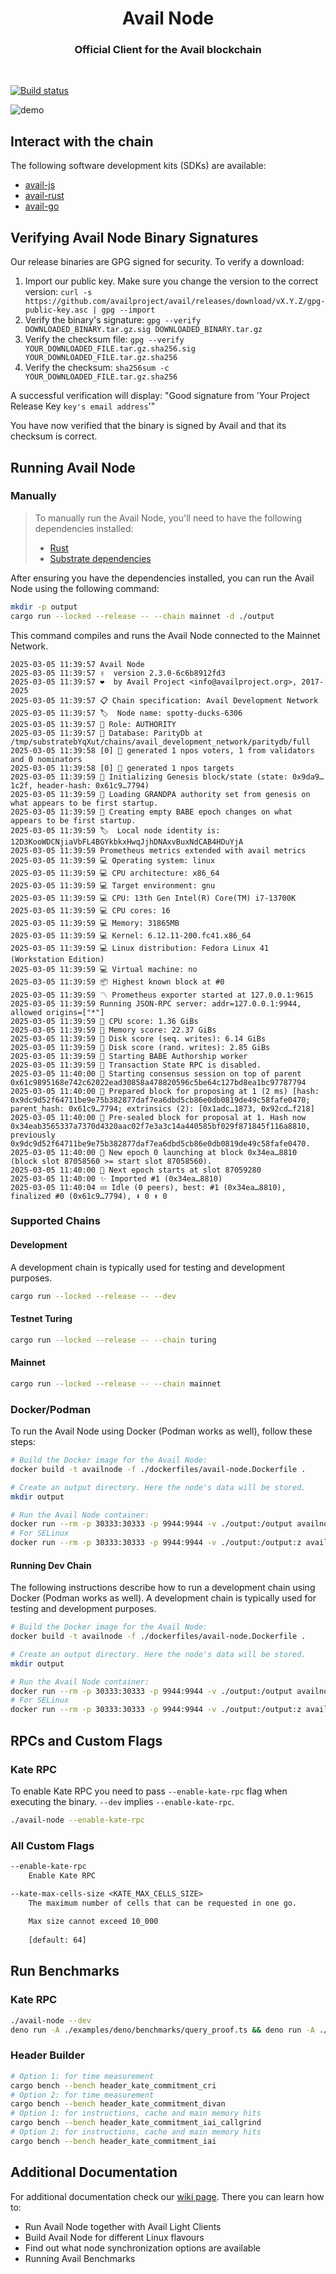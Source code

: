 <div align="Center">
<h1>Avail Node</h1>
<h3>Official Client for the Avail blockchain</h3>
</div>

<br>

[![Build status](https://github.com/availproject/avail/actions/workflows/default.yml/badge.svg)](https://github.com/availproject/avail/actions/workflows/default.yml)


![demo](./.github/img/terminal.jpg)

## Interact with the chain
The following software development kits (SDKs) are available:
- [avail-js](https://github.com/availproject/avail-js)
- [avail-rust](https://github.com/availproject/avail-rust)
- [avail-go](https://github.com/availproject/avail-go-sdk)

## Verifying Avail Node Binary Signatures
Our release binaries are GPG signed for security. To verify a download:

1. Import our public key. Make sure you change the version to the correct version:
`curl -s https://github.com/availproject/avail/releases/download/vX.Y.Z/gpg-public-key.asc | gpg --import`
2. Verify the binary's signature:
`gpg --verify DOWNLOADED_BINARY.tar.gz.sig DOWNLOADED_BINARY.tar.gz`
3. Verify the checksum file:
`gpg --verify YOUR_DOWNLOADED_FILE.tar.gz.sha256.sig YOUR_DOWNLOADED_FILE.tar.gz.sha256`
4. Verify the checksum:
`sha256sum -c YOUR_DOWNLOADED_FILE.tar.gz.sha256`

A successful verification will display:
"Good signature from 'Your Project Release Key `key's email address`'"

You have now verified that the binary is signed by Avail and that its checksum is correct.

## Running Avail Node
### Manually

> To manually run the Avail Node, you'll need to have the following dependencies installed:
> - [Rust](https://www.rust-lang.org/learn/get-started)
> - [Substrate dependencies](https://docs.polkadot.com/develop/parachains/install-polkadot-sdk/)


After ensuring you have the dependencies installed, you can run the Avail Node using the following command:
```bash
mkdir -p output
cargo run --locked --release -- --chain mainnet -d ./output
```
This command compiles and runs the Avail Node connected to the Mainnet Network.

```
2025-03-05 11:39:57 Avail Node    
2025-03-05 11:39:57 ✌️  version 2.3.0-6c6b8912fd3    
2025-03-05 11:39:57 ❤️  by Avail Project <info@availproject.org>, 2017-2025    
2025-03-05 11:39:57 📋 Chain specification: Avail Development Network    
2025-03-05 11:39:57 🏷  Node name: spotty-ducks-6306    
2025-03-05 11:39:57 👤 Role: AUTHORITY    
2025-03-05 11:39:57 💾 Database: ParityDb at /tmp/substratebYqXut/chains/avail_development_network/paritydb/full    
2025-03-05 11:39:58 [0] 💸 generated 1 npos voters, 1 from validators and 0 nominators    
2025-03-05 11:39:58 [0] 💸 generated 1 npos targets    
2025-03-05 11:39:59 🔨 Initializing Genesis block/state (state: 0x9da9…1c2f, header-hash: 0x61c9…7794)    
2025-03-05 11:39:59 👴 Loading GRANDPA authority set from genesis on what appears to be first startup.    
2025-03-05 11:39:59 👶 Creating empty BABE epoch changes on what appears to be first startup.    
2025-03-05 11:39:59 🏷  Local node identity is: 12D3KooWDCNjiaVbFL4BGYkbkxHwqJjhDNAxvBuxNdCAB4HDuYjA    
2025-03-05 11:39:59 Prometheus metrics extended with avail metrics    
2025-03-05 11:39:59 💻 Operating system: linux    
2025-03-05 11:39:59 💻 CPU architecture: x86_64    
2025-03-05 11:39:59 💻 Target environment: gnu    
2025-03-05 11:39:59 💻 CPU: 13th Gen Intel(R) Core(TM) i7-13700K    
2025-03-05 11:39:59 💻 CPU cores: 16    
2025-03-05 11:39:59 💻 Memory: 31865MB    
2025-03-05 11:39:59 💻 Kernel: 6.12.11-200.fc41.x86_64    
2025-03-05 11:39:59 💻 Linux distribution: Fedora Linux 41 (Workstation Edition)    
2025-03-05 11:39:59 💻 Virtual machine: no    
2025-03-05 11:39:59 📦 Highest known block at #0    
2025-03-05 11:39:59 〽️ Prometheus exporter started at 127.0.0.1:9615    
2025-03-05 11:39:59 Running JSON-RPC server: addr=127.0.0.1:9944, allowed origins=["*"]    
2025-03-05 11:39:59 🏁 CPU score: 1.36 GiBs    
2025-03-05 11:39:59 🏁 Memory score: 22.37 GiBs    
2025-03-05 11:39:59 🏁 Disk score (seq. writes): 6.14 GiBs    
2025-03-05 11:39:59 🏁 Disk score (rand. writes): 2.85 GiBs    
2025-03-05 11:39:59 👶 Starting BABE Authorship worker    
2025-03-05 11:39:59 👾 Transaction State RPC is disabled.    
2025-03-05 11:40:00 🙌 Starting consensus session on top of parent 0x61c9895168e742c62022ead30858a478820596c5be64c127bd8ea1bc97787794    
2025-03-05 11:40:00 🎁 Prepared block for proposing at 1 (2 ms) [hash: 0x9dc9d52f64711be9e75b382877daf7ea6dbd5cb86e0db0819de49c58fafe0470; parent_hash: 0x61c9…7794; extrinsics (2): [0x1adc…1873, 0x92cd…f218]    
2025-03-05 11:40:00 🔖 Pre-sealed block for proposal at 1. Hash now 0x34eab3565337a7370d4320aac02f7e3a3c14a440585bf029f871845f116a8810, previously 0x9dc9d52f64711be9e75b382877daf7ea6dbd5cb86e0db0819de49c58fafe0470.    
2025-03-05 11:40:00 👶 New epoch 0 launching at block 0x34ea…8810 (block slot 87058560 >= start slot 87058560).    
2025-03-05 11:40:00 👶 Next epoch starts at slot 87059280    
2025-03-05 11:40:00 ✨ Imported #1 (0x34ea…8810)    
2025-03-05 11:40:04 💤 Idle (0 peers), best: #1 (0x34ea…8810), finalized #0 (0x61c9…7794), ⬇ 0 ⬆ 0   
```

### Supported Chains
#### Development
A development chain is typically used for testing and development purposes.
```bash
cargo run --locked --release -- --dev
```

#### Testnet Turing
```bash
cargo run --locked --release -- --chain turing
```

#### Mainnet
```bash
cargo run --locked --release -- --chain mainnet
```

### Docker/Podman
To run the Avail Node using Docker (Podman works as well), follow these steps:

```bash
# Build the Docker image for the Avail Node:
docker build -t availnode -f ./dockerfiles/avail-node.Dockerfile .

# Create an output directory. Here the node's data will be stored.
mkdir output

# Run the Avail Node container:
docker run --rm -p 30333:30333 -p 9944:9944 -v ./output:/output availnode
# For SELinux
docker run --rm -p 30333:30333 -p 9944:9944 -v ./output:/output:z availnode
```

#### Running Dev Chain
The following instructions describe how to run a development chain using Docker (Podman works as well). A development chain is typically used for testing and development purposes.

```bash
# Build the Docker image for the Avail Node:
docker build -t availnode -f ./dockerfiles/avail-node.Dockerfile .

# Create an output directory. Here the node's data will be stored.
mkdir output

# Run the Avail Node container:
docker run --rm -p 30333:30333 -p 9944:9944 -v ./output:/output availnode --dev --rpc-methods=unsafe --unsafe-rpc-external --rpc-cors=all
# For SELinux
docker run --rm -p 30333:30333 -p 9944:9944 -v ./output:/output:z availnode --dev --rpc-methods=unsafe --unsafe-rpc-external --rpc-cors=all
```

## RPCs and Custom Flags

### Kate RPC
To enable Kate RPC you need to pass `--enable-kate-rpc` flag when executing the binary.
`--dev` implies `--enable-kate-rpc`.

```bash
./avail-node --enable-kate-rpc
```

### All Custom Flags
```txt
--enable-kate-rpc
    Enable Kate RPC

--kate-max-cells-size <KATE_MAX_CELLS_SIZE>
    The maximum number of cells that can be requested in one go.
    
    Max size cannot exceed 10_000
    
    [default: 64]
```

## Run Benchmarks
### Kate RPC
```bash
./avail-node --dev
deno run -A ./examples/deno/benchmarks/query_proof.ts && deno run -A ./examples/deno/benchmarks/query_rows.ts && deno run -A ./examples/deno/benchmarks/query_block_length.ts && deno run -A ./examples/deno/benchmarks/query_data_proof.ts
```

### Header Builder
```bash
# Option 1: for time measurement 
cargo bench --bench header_kate_commitment_cri
# Option 2: for time measurement 
cargo bench --bench header_kate_commitment_divan
# Option 1: for instructions, cache and main memory hits
cargo bench --bench header_kate_commitment_iai_callgrind
# Option 2: for instructions, cache and main memory hits
cargo bench --bench header_kate_commitment_iai
```

## Additional Documentation
For additional documentation check our [wiki page](https://github.com/availproject/avail/wiki).
There you can learn how to:
- Run Avail Node together with Avail Light Clients
- Build Avail Node for different Linux flavours
- Find out what node synchronization options are available
- Running Avail Benchmarks
